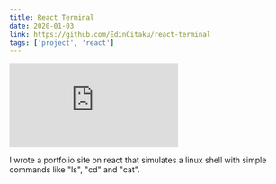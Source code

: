 ```yaml
---
title: React Terminal
date: 2020-01-03
link: https://github.com/EdinCitaku/react-terminal
tags: ['project', 'react']
---
```


<Embed src="https://gfycat.com/ifr/shadowydarkiceblueredtopzebra"/>


I wrote a portfolio site on react that simulates a linux shell with simple commands like "ls", "cd" and "cat".